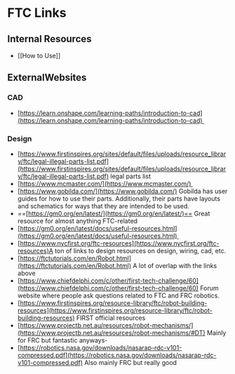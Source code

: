 # FTC Links
## Internal Resources
- [[How to Use]]
## ExternalWebsites
### CAD
- [https://learn.onshape.com/learning-paths/introduction-to-cad](https://learn.onshape.com/learning-paths/introduction-to-cad) 
  
### Design
- [https://www.firstinspires.org/sites/default/files/uploads/resource_library/ftc/legal-illegal-parts-list.pdf](https://www.firstinspires.org/sites/default/files/uploads/resource_library/ftc/legal-illegal-parts-list.pdf) legal parts list
- [https://www.mcmaster.com/](https://www.mcmaster.com/) 
- [https://www.gobilda.com/](https://www.gobilda.com/) Gobilda has user guides for how to use their parts. Additionally, their parts have layouts and schematics for ways that they are intended to be used.
- ==[https://gm0.org/en/latest/](https://gm0.org/en/latest/)== Great resource for almost anything FTC-related
- [https://gm0.org/en/latest/docs/useful-resources.html](https://gm0.org/en/latest/docs/useful-resources.html) 
- [https://www.nycfirst.org/ftc-resources](https://www.nycfirst.org/ftc-resources)A ton of links to design resources on design, wiring, cad, etc.
- [https://ftctutorials.com/en/Robot.html](https://ftctutorials.com/en/Robot.html) A lot of overlap with the links above
- [https://www.chiefdelphi.com/c/other/first-tech-challenge/60](https://www.chiefdelphi.com/c/other/first-tech-challenge/60) Forum website where people ask questions related to FTC and FRC robotics.
- [https://www.firstinspires.org/resource-library/ftc/robot-building-resources](https://www.firstinspires.org/resource-library/ftc/robot-building-resources) FIRST official resources
- [https://www.projectb.net.au/resources/robot-mechanisms/](https://www.projectb.net.au/resources/robot-mechanisms/#DT) Mainly for FRC but fantastic anyways-
- [https://robotics.nasa.gov/downloads/nasarap-rdc-v101-compressed.pdf](https://robotics.nasa.gov/downloads/nasarap-rdc-v101-compressed.pdf) Also mainly FRC but really good